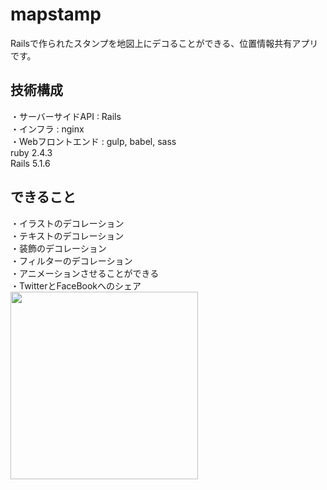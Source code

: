 # mapstamp
Railsで作られたスタンプを地図上にデコることができる、位置情報共有アプリです。

## 技術構成
・サーバーサイドAPI : Rails  
・インフラ : nginx  
・Webフロントエンド : gulp, babel, sass  
ruby 2.4.3  
Rails 5.1.6   

## できること
・イラストのデコレーション  
・テキストのデコレーション  
・装飾のデコレーション  
・フィルターのデコレーション  
・アニメーションさせることができる  
・TwitterとFaceBookへのシェア  
<img src="http://skizi.jp/img/mapstamp.jpg" width="300">
